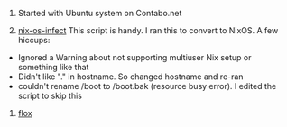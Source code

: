 1. Started with Ubuntu system on Contabo.net

1. [nix-os-infect](https://github.com/elitak/nixos-infect) This script is handy. I ran this to convert to NixOS. A few hiccups:

  - Ignored a Warning about not supporting multiuser Nix setup or something like that
  - Didn't like "." in hostname. So changed hostname and re-ran
  - couldn't rename /boot to /boot.bak (resource busy error).  I edited the script to skip this
  
1. [flox](https://beta.floxdev.com/docs/tour/tour-1/#install-flox)

